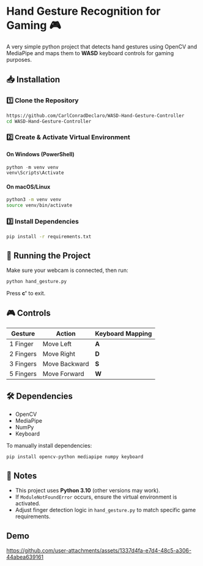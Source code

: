  # Hand Gesture Recognition for Gaming 🎮

A very simple python project that detects hand gestures using OpenCV and MediaPipe and maps them to **WASD** keyboard controls for gaming purposes.

## 📥 Installation

### 1️⃣ Clone the Repository
```sh
https://github.com/CarlConradDeclaro/WASD-Hand-Gesture-Controller
cd WASD-Hand-Gesture-Controller
```

### 2️⃣ Create & Activate Virtual Environment
#### On Windows (PowerShell)
```powershell
python -m venv venv
venv\Scripts\Activate
```

#### On macOS/Linux
```sh
python3 -m venv venv
source venv/bin/activate
```

### 3️⃣ Install Dependencies
```sh
pip install -r requirements.txt
```

## 🚀 Running the Project
Make sure your webcam is connected, then run:
```sh
python hand_gesture.py
```
Press **c'** to exit.

## 🎮 Controls

| Gesture  | Action       | Keyboard Mapping |
|----------|-------------|------------------|
| 1 Finger | Move Left   | **A**            |
| 2 Fingers | Move Right  | **D**            |
| 3 Fingers | Move Backward | **S**       |
| 5 Fingers | Move Forward  | **W**       |

## 🛠 Dependencies
- OpenCV
- MediaPipe
- NumPy
- Keyboard

To manually install dependencies:
```sh
pip install opencv-python mediapipe numpy keyboard
```

## 📝 Notes
- This project uses **Python 3.10** (other versions may work).
- If `ModuleNotFoundError` occurs, ensure the virtual environment is activated.
- Adjust finger detection logic in `hand_gesture.py` to match specific game requirements.


## Demo

https://github.com/user-attachments/assets/1337d4fa-e7d4-48c5-a306-44abea639161





 
